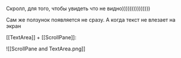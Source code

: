 Скролл, для того, чтобы увидеть что не видно)))))))))))))))

Сам же ползунок появляется не сразу. А когда текст не влезает на экран

[[TextArea]] + [[ScrollPane]]:

![[ScrollPane and TextArea.png]]
